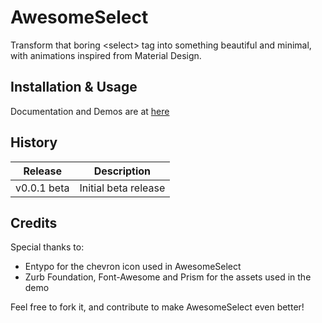 # AwesomeSelect

Transform that boring &lt;select&gt; tag into something beautiful and minimal, with animations inspired from Material Design.

## Installation & Usage

Documentation and Demos are at [here](https://prevwong.github.io/awesome-select/)

## History

Release | Description
------------ | -------------
v0.0.1 beta | Initial beta release

## Credits

Special thanks to:
- Entypo for the chevron icon used in AwesomeSelect
- Zurb Foundation, Font-Awesome and Prism for the assets used in the demo


Feel free to fork it, and contribute to make AwesomeSelect even better!
